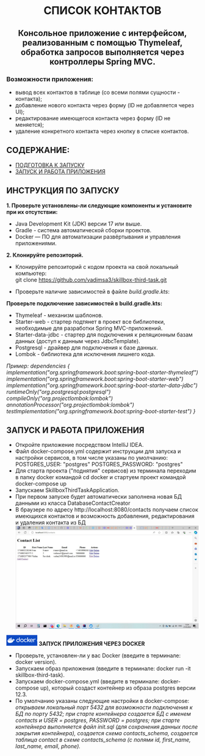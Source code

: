 <h1 align="center">СПИСОК КОНТАКТОВ</h1>
<h2 align="center">Консольное приложение с интерфейсом, реализованным с помощью Thymeleaf, 
обработка запросов выполняется через контроллеры Spring MVC.</h2> 

<h3> Возможности приложения:</h3>

* вывод всех контактов в таблице (со всеми полями сущности - контакта); 
* добавление нового контакта через форму (ID не добавляется через UI);
* редактирование имеющегося контакта через форму (ID не меняется); 
* удаление конкретного контакта через кнопку в списке контактов.


## **СОДЕРЖАНИЕ:** ##
* [ПОДГОТОВКА К ЗАПУСКУ](#инструкция_по_запуску)
* [ЗАПУСК И РАБОТА ПРИЛОЖЕНИЯ](#запуск_и_работа)

<a name="инструкция_по_запуску"></a>
## **ИНСТРУКЦИЯ ПО ЗАПУСКУ** ##

**1. Проверьте установлены-ли следующие компоненты и установите при их отсутствии:**
* Java Development Kit (JDK) версии 17 или выше.
* Gradle - система автоматической сборки проектов.
* Docker — ПО для автоматизации развёртывания и управления приложениями.

**2. Клонируйте репозиторий.**
* Клонируйте репозиторий с кодом проекта на свой локальный компьютер:  
  git clone https://github.com/vadimsa3/skillbox-third-task.git

* Проверьте наличие зависимостей в файле _build.gradle.kts_:

**Проверьте подключение зависимостей в build.gradle.kts:**
* Thymeleaf - механизм шаблонов.
* Starter-web - стартер подтянет в проект все библиотеки, необходимые для разработки Spring MVC-приложений.
* Starter-data-jdbc - стартер для подключения к реляционным базам данных (доступ к данным через JdbcTemplate).
* Postgresql - драйвер для подключения к базе данных.
* Lombok - библиотека для исключения лишнего кода.

_Пример:_
_dependencies {
implementation("org.springframework.boot:spring-boot-starter-thymeleaf")
implementation("org.springframework.boot:spring-boot-starter-web")
implementation("org.springframework.boot:spring-boot-starter-data-jdbc")
runtimeOnly("org.postgresql:postgresql")
compileOnly("org.projectlombok:lombok")
annotationProcessor("org.projectlombok:lombok")
testImplementation("org.springframework.boot:spring-boot-starter-test")
}_

<a name="запуск_и_работа"></a>
## **ЗАПУСК И РАБОТА ПРИЛОЖЕНИЯ** ##

* Откройте приложение посредством IntelliJ IDEA.
* Файл docker-compose.yml содержит инструкции для запуска и настройки сервисов, в том числе указаны по умолчанию:
  POSTGRES_USER: "postgres"
  POSTGRES_PASSWORD: "postgres"
* Для старта проекта ("поднятия" сервисов) из терминала переходим в папку docker командой cd docker и стартуем проект командой docker-compose up
* Запускаем SkillboxThirdTaskApplication.
* При первом запуске будет автоматически заполнена новая БД данными из класса DatabaseContactCreator
* В браузере по адресу http://localhost:8080/contacts получаем список имеющихся контактов и возможность добавления, редактирования и удаления контакта из БД
  ![Изображение](src/main/resources/view.jpg "Визуализация")


![Изображение](https://github.com/vadimsa3/skillbox-second-task/blob/master/second-task/src/main/resources/raw/docker.png)
**ЗАПУСК ПРИЛОЖЕНИЯ ЧЕРЕЗ DOCKER**
* Проверьте, установлен-ли у вас Docker (введите в терминале: docker version).
* Запускаем образ приложения (введите в терминале: docker run -it skillbox-third-task).
* Запускаем docker-compose.yml (введите в терминале: docker-compose up), который создаст контейнер из образа postgres версии 12.3.
* По умолчанию указаны следующие настройки в docker-compose:
  _открываем локальный порт 5432 для возможности подключения к БД по порту 5432;
  при старте контейнера создается БД с именем contacts и USER = postgres, PASSWORD = postgres;
  при старте контейнера выполняется файл init.sql (для сохранения данных после закрытия контейнера),
  создается схема contacts_schema, создается таблица contact в схеме contacts_schema (с полями id, first_name, last_name, email, phone)._

